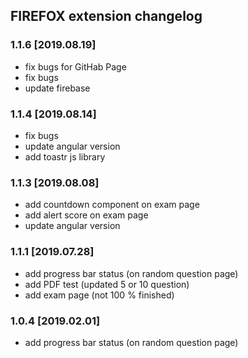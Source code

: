 ## FIREFOX extension changelog

### 1.1.6 [2019.08.19]

- fix bugs for GitHab Page
- fix bugs
- update firebase

### 1.1.4 [2019.08.14]

- fix bugs
- update angular version
- add toastr js library

### 1.1.3 [2019.08.08]

- add countdown component on exam page
- add alert score on exam page
- update angular version

### 1.1.1 [2019.07.28]

- add progress bar status (on random question page)
- add PDF test (updated 5 or 10 question)
- add exam page (not 100 % finished)

### 1.0.4 [2019.02.01]

- add progress bar status (on random question page)

